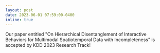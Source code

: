 ```yaml
---
layout: post
date: 2023-06-01 07:59:00-0400
inline: true
---
```


Our paper entitled "On Hierarchical Disentanglement of Interactive Behaviors for Multimodal Spatiotemporal Data with Incompleteness" is accepted by KDD 2023 Research Track!